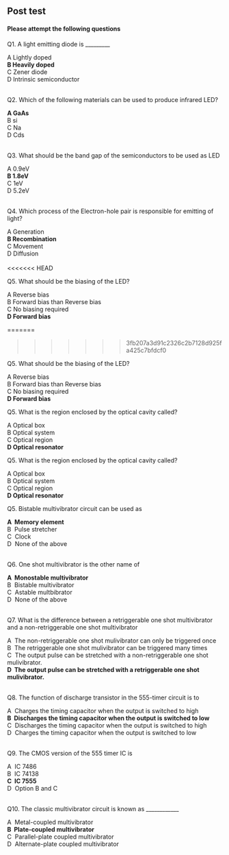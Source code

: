 ## Post test
#### Please attempt the following questions


Q1. A light emitting diode is \_\_\_\_\_\_\_\_\_<br>

A   Lightly doped  
<b>B   Heavily doped</b>  
C   Zener diode  
D   Intrinsic semiconductor  
<br>

Q2. Which of the following materials can be used to produce infrared LED?<br>

<b>A   GaAs</b>  
B   si  
C   Na  
D   Cds  
<br>

Q3. What should be the band gap of the semiconductors to be used as LED<br>
  
A   0.9eV  
<b>B   1.8eV</b>  
C   1eV  
D   5.2eV  
<br>

Q4. Which process of the Electron-hole pair is responsible for emitting of light?<br>
 
A   Generation<br>
<b>B   Recombination</b>  
C   Movement  
D   Diffusion  <br><br>
<<<<<<< HEAD


Q5. What should be the biasing of the LED?<br>

A   Reverse bias<br>
B   Forward bias than Reverse bias  
C   No biasing required  
<b>D   Forward bias</b>  <br>

=======
>>>>>>> 3fb207a3d91c2326c2b7128d925fa425c7bfdcf0


Q5. What should be the biasing of the LED?<br>

A   Reverse bias<br>
B   Forward bias than Reverse bias  
C   No biasing required  
<b>D   Forward bias</b>  <br>



Q5. What is the region enclosed by the optical cavity called?<br>

A   Optical box<br>
B   Optical system  
C   Optical region  
<b>D   Optical resonator</b>  <br>



Q5. What is the region enclosed by the optical cavity called?<br>

A   Optical box<br>
B   Optical system  
C   Optical region  
<b>D   Optical resonator</b>  <br>


Q5. Bistable multivibrator circuit can be used as  

<b>A  Memory element</b>  
B  Pulse stretcher  
C  Clock  
D  None of the above  
<br>
  

Q6. One shot multivibrator is the other name of  

<b>A  Monostable multivibrator</b>  
B  Bistable multivibrator  
C  Astable multbibrator  
D  None of the above  
<br>
  

Q7. What is the difference between a retriggerable one shot multivibrator and a non-retriggerable one shot multivibrator  

A  The non-retriggerable one shot mulivibrator can only be triggered once  
B  The retriggerable one shot mulivibrator can be triggered many times  
C  The output pulse can be stretched with a non-retriggerable one shot mulivibrator.  
<b>D  The output pulse can be stretched with a retriggerable one shot mulivibrator.</b>  
<br>
  
  
Q8. The function of discharge transistor in the 555-timer circuit is to  

A  Charges the timing capacitor when the output is switched to high  
<b>B  Discharges the timing capacitor when the output is switched to low</b>  
C  Discharges the timing capacitor when the output is switched to high  
D  Charges the timing capacitor when the output is switched to low  
<br>
  

Q9. The CMOS version of the 555 timer IC is  

A  IC 7486  
B  IC 74138  
<b>C  IC 7555</b>  
D  Option B and C  
<br>
  
    
Q10. The classic multivibrator circuit is known as \_\_\_\_\_\_\_\_\_\_\_\_  

A  Metal-coupled multivibrator  
<b>B  Plate-coupled multivibrator</b>  
C  Parallel-plate coupled multivibrator  
D  Alternate-plate coupled multivibrator  





 


  